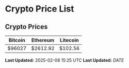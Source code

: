 # Crypto Price List

## Crypto Prices
| Bitcoin | Ethereum | Litecoin |
| ------- | -------- | -------- |
| $96027 | $2612.92 | $102.56 |
**Last Updated:** 2025-02-08 15:25 UTC
**Last Updated:** $DATE$
